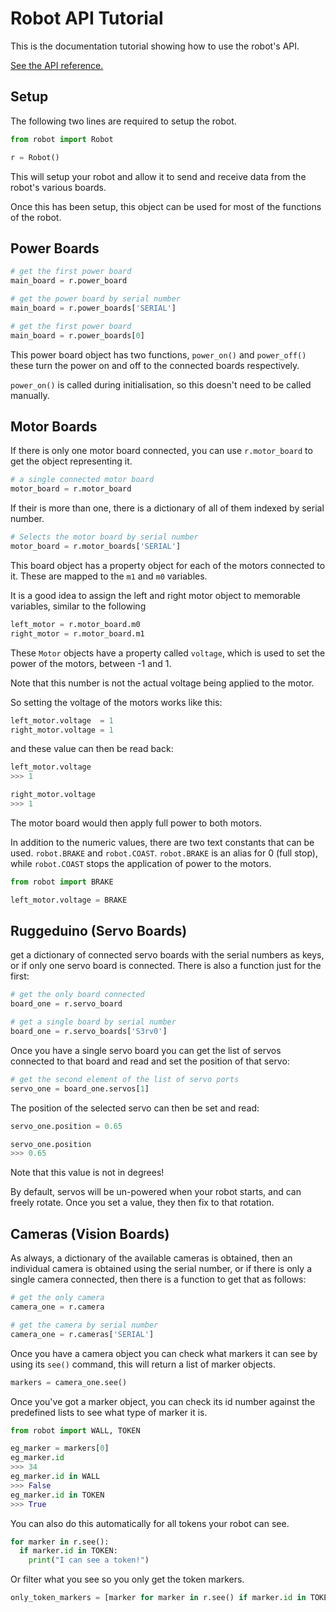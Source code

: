 # Robot API Tutorial
This is the documentation tutorial showing how to use the robot's API.

[See the API reference.](reference)

## Setup
The following two lines are required to setup the robot.

```python
from robot import Robot

r = Robot()
```

This will setup your robot and allow it to send and receive data from the robot's various boards.

Once this has been setup, this object can be used for most of the functions of the robot.

## Power Boards
```python
# get the first power board
main_board = r.power_board

# get the power board by serial number
main_board = r.power_boards['SERIAL']

# get the first power board
main_board = r.power_boards[0]
```

This power board object has two functions, `power_on()` and `power_off()` these turn the power on and off to the connected boards respectively.

`power_on()` is called during initialisation, so this doesn't need to be called manually.

## Motor Boards

If there is only one motor board connected, you can use `r.motor_board` to get the object representing it.
```python
# a single connected motor board
motor_board = r.motor_board
```

If their is more than one, there is a dictionary of all of them indexed by serial number.
```python
# Selects the motor board by serial number
motor_board = r.motor_boards['SERIAL']
```

This board object has a property object for each of the motors connected to it. These are mapped to the `m1` and `m0` variables.

It is a good idea to assign the left and right motor object to memorable variables, similar to the following
```python
left_motor = r.motor_board.m0
right_motor = r.motor_board.m1
```

These `Motor` objects have a property called `voltage`, which is used to set the power of the motors, between -1 and 1.

Note that this number is not the actual voltage being applied to the motor.

So setting the voltage of the motors works like this:
```python
left_motor.voltage  = 1
right_motor.voltage = 1
```

and these value can then be read back:
```python
left_motor.voltage
>>> 1

right_motor.voltage
>>> 1
```

The motor board would then apply full power to both motors.

In addition to the numeric values, there are two text constants that can be used. `robot.BRAKE` and `robot.COAST`. `robot.BRAKE` is an alias for 0 (full stop), while `robot.COAST` stops the application of power to the motors.

```python
from robot import BRAKE

left_motor.voltage = BRAKE
```

## Ruggeduino (Servo Boards)

get a dictionary of connected servo boards with the serial numbers as keys, or if only one servo board is connected. There is also a function just for the first:
```python
# get the only board connected
board_one = r.servo_board

# get a single board by serial number
board_one = r.servo_boards['S3rv0']
```

Once you have a single servo board you can get the list of servos connected to that board and read and set the position of that servo:
```python
# get the second element of the list of servo ports
servo_one = board_one.servos[1]
```

The position of the selected servo can then be set and read:
```python
servo_one.position = 0.65

servo_one.position
>>> 0.65
```

Note that this value is not in degrees!

By default, servos will be un-powered when your robot starts, and can freely rotate. Once you set a value, they then fix to that rotation.

## Cameras (Vision Boards)
As always, a dictionary of the available cameras is obtained, then an individual camera is obtained using the serial number, or if there is only a single camera connected, then there is a function to get that as follows:

```python
# get the only camera
camera_one = r.camera

# get the camera by serial number
camera_one = r.cameras['SERIAL']
```

Once you have a camera object you can check what markers it can see by using its `see()` command, this will return a list of marker objects.
```python
markers = camera_one.see()
```

Once you've got a marker object, you can check its id number against the predefined lists to see what type of marker it is.
```python
from robot import WALL, TOKEN

eg_marker = markers[0]
eg_marker.id
>>> 34
eg_marker.id in WALL
>>> False
eg_marker.id in TOKEN
>>> True
```

You can also do this automatically for all tokens your robot can see.
```python
for marker in r.see():
  if marker.id in TOKEN:
    print("I can see a token!")
```

Or filter what you see so you only get the token markers.
```python
only_token_markers = [marker for marker in r.see() if marker.id in TOKEN]
```
